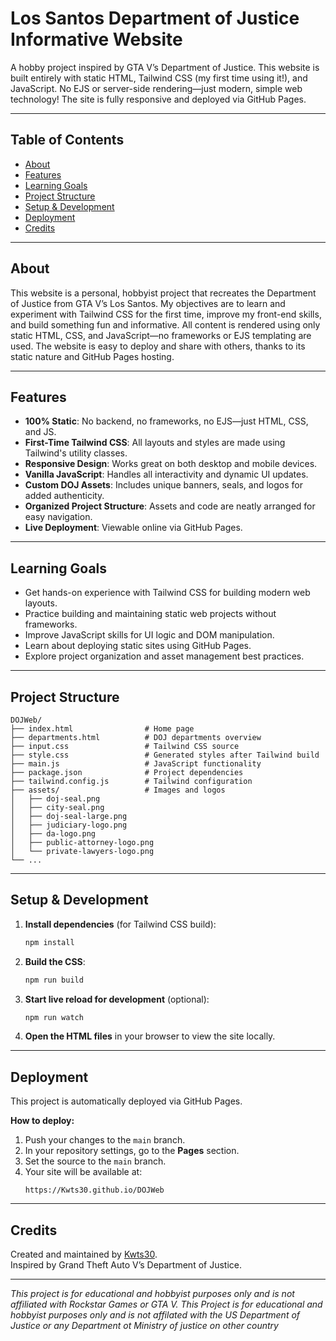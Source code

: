 # Los Santos Department of Justice Informative Website

A hobby project inspired by GTA V’s Department of Justice. This website is built entirely with static HTML, Tailwind CSS (my first time using it!), and JavaScript. No EJS or server-side rendering—just modern, simple web technology! The site is fully responsive and deployed via GitHub Pages.

---

## Table of Contents

- [About](#about)
- [Features](#features)
- [Learning Goals](#learning-goals)
- [Project Structure](#project-structure)
- [Setup & Development](#setup--development)
- [Deployment](#deployment)
- [Credits](#credits)

---

## About

This website is a personal, hobbyist project that recreates the Department of Justice from GTA V’s Los Santos. My objectives are to learn and experiment with Tailwind CSS for the first time, improve my front-end skills, and build something fun and informative. All content is rendered using only static HTML, CSS, and JavaScript—no frameworks or EJS templating are used. The website is easy to deploy and share with others, thanks to its static nature and GitHub Pages hosting.

---

## Features

- **100% Static**: No backend, no frameworks, no EJS—just HTML, CSS, and JS.
- **First-Time Tailwind CSS**: All layouts and styles are made using Tailwind's utility classes.
- **Responsive Design**: Works great on both desktop and mobile devices.
- **Vanilla JavaScript**: Handles all interactivity and dynamic UI updates.
- **Custom DOJ Assets**: Includes unique banners, seals, and logos for added authenticity.
- **Organized Project Structure**: Assets and code are neatly arranged for easy navigation.
- **Live Deployment**: Viewable online via GitHub Pages.

---

## Learning Goals

- Get hands-on experience with Tailwind CSS for building modern web layouts.
- Practice building and maintaining static web projects without frameworks.
- Improve JavaScript skills for UI logic and DOM manipulation.
- Learn about deploying static sites using GitHub Pages.
- Explore project organization and asset management best practices.

---

## Project Structure

```
DOJWeb/
├── index.html                # Home page
├── departments.html          # DOJ departments overview
├── input.css                 # Tailwind CSS source
├── style.css                 # Generated styles after Tailwind build
├── main.js                   # JavaScript functionality
├── package.json              # Project dependencies
├── tailwind.config.js        # Tailwind configuration
├── assets/                   # Images and logos
│   ├── doj-seal.png
│   ├── city-seal.png
│   ├── doj-seal-large.png
│   ├── judiciary-logo.png
│   ├── da-logo.png
│   ├── public-attorney-logo.png
│   └── private-lawyers-logo.png
└── ...
```

---

## Setup & Development

1. **Install dependencies** (for Tailwind CSS build):
   ```bash
   npm install
   ```

2. **Build the CSS**:
   ```bash
   npm run build
   ```

3. **Start live reload for development** (optional):
   ```bash
   npm run watch
   ```

4. **Open the HTML files** in your browser to view the site locally.

---

## Deployment

This project is automatically deployed via GitHub Pages.

**How to deploy:**
1. Push your changes to the `main` branch.
2. In your repository settings, go to the **Pages** section.
3. Set the source to the `main` branch.
4. Your site will be available at:  
   ```
   https://Kwts30.github.io/DOJWeb
   ```

---

## Credits

Created and maintained by [Kwts30](https://github.com/Kwts30).  
Inspired by Grand Theft Auto V’s Department of Justice.

---

_This project is for educational and hobbyist purposes only and is not affiliated with Rockstar Games or GTA V._
_This Project is for educational and hobbyist purposes only and is not affilated with the US Department of Justice or any Department ot Ministry of justice on other country_
